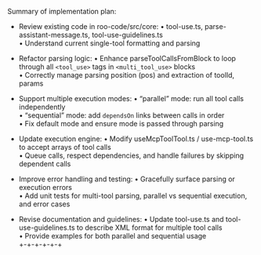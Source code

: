 Summary of implementation plan:

- Review existing code in roo-code/src/core:
    • tool-use.ts, parse-assistant-message.ts, tool-use-guidelines.ts  
    • Understand current single-tool formatting and parsing

- Refactor parsing logic:
    • Enhance parseToolCallsFromBlock to loop through all `<tool_use>` tags in `<multi_tool_use>` blocks  
    • Correctly manage parsing position (pos) and extraction of toolId, params

- Support multiple execution modes:
    • “parallel” mode: run all tool calls independently  
    • “sequential” mode: add `dependsOn` links between calls in order  
    • Fix default mode and ensure mode is passed through parsing

- Update execution engine:
    • Modify useMcpToolTool.ts / use-mcp-tool.ts to accept arrays of tool calls  
    • Queue calls, respect dependencies, and handle failures by skipping dependent calls

- Improve error handling and testing:
    • Gracefully surface parsing or execution errors  
    • Add unit tests for multi-tool parsing, parallel vs sequential execution, and error cases

- Revise documentation and guidelines:
    • Update tool-use.ts and tool-use-guidelines.ts to describe XML format for multiple tool calls  
    • Provide examples for both parallel and sequential usage  
+-+-+-+-+-+
